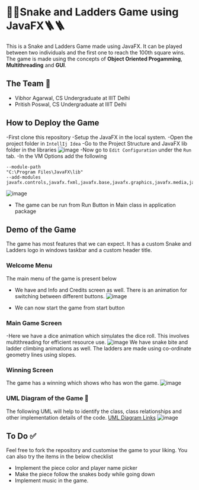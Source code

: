 # 🐍🐍Snake and Ladders Game using JavaFX🪜🪜
This is a Snake and Ladders Game made using JavaFX. It can be played between two individuals and the first one to reach the 100th square wins.
The game is made using the concepts of **Object Oriented Progamming**, **Multithreading** and **GUI**.

## The Team 🙂
- Vibhor Agarwal, CS Undergraduate at IIIT Delhi
- Pritish Poswal, CS Undergraduate at IIIT Delhi
## How to Deploy the Game
-First clone this repository
-Setup the JavaFX in the local system.
-Open the project folder in `IntellIj Idea`
-Go to the Project Structure and JavaFX lib folder in the libraries
![image](https://user-images.githubusercontent.com/76804249/189909359-4002db5a-77b4-4573-9e7e-3cb9047397e3.png)
-Now go to `Edit Configuration` under the `Run` tab.
-In the VM Options add the following
```
--module-path
"C:\Program Files\JavaFX\lib"
--add-modules
javafx.controls,javafx.fxml,javafx.base,javafx.graphics,javafx.media,javafx.swing
```
![image](https://user-images.githubusercontent.com/76804249/189909802-6e0f7791-87ca-4ef5-8fff-87ee48d98d0e.png)
- The game can be run from Run Button in Main class in application package

## Demo of the Game
The game has most features that we can expect. It has a custom Snake and Ladders logo in windows taskbar and a custom header title.

### Welcome Menu
The main menu of the game is present below
- We have and Info and Credits screen as well. There is an animation for switching between different buttons.
![image](https://user-images.githubusercontent.com/76804249/189911301-c62a3de6-e4c4-46fa-8484-5b6e7612c190.png)

- We can now start the game from start button

### Main Game Screen
-Here we have a dice animation which simulates the dice roll. This involves multithreading for efficient resource use.
![image](https://user-images.githubusercontent.com/76804249/189912594-d4e43fcf-d6cc-43ef-9ea5-5bea209ad330.png)
We have snake bite and ladder climbing animations as well. The ladders are made using co-ordinate geometry lines using slopes.

### Winning Screen ####
The game has a winning which shows who has won the game.
![image](https://user-images.githubusercontent.com/76804249/189914274-af5fdd70-8e67-4dc8-b4b2-05899cb76d9b.png)

### UML Diagram of the Game 🧪
The following UML will help to identify the class, class relationships and other implementation details of the code.
[UML Diagram Links](https://drive.google.com/file/d/1gw4pRi-TyierjPJFh6QBQbIWLzZCo5Vs/view?usp=sharing)
![image](https://user-images.githubusercontent.com/76804249/189914639-344dc8ec-4a59-4723-a368-02f7d7d628ac.png)

## To Do ✅
Feel free to fork the repository and customise the game to your liking.
You can also try the items in the below checklist
- Implement the piece color and player name picker
- Make the piece follow the snakes body while going down
- Implement music in the game.

